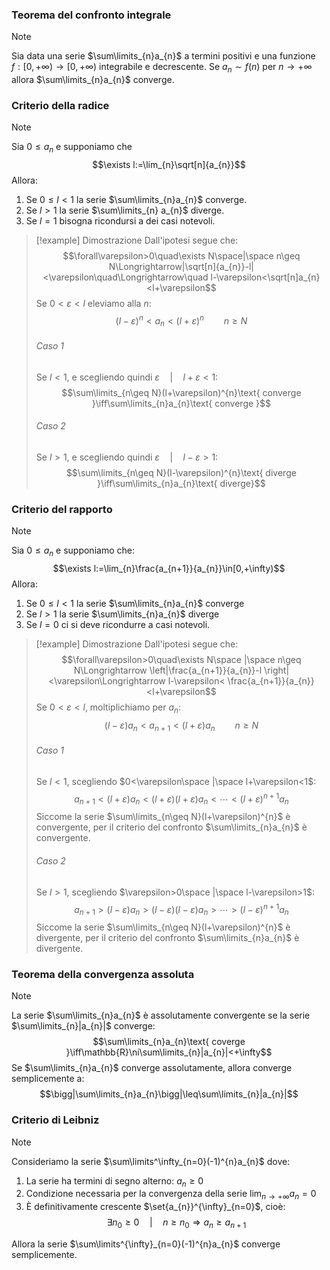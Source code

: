 ### Teorema del confronto integrale
>[!note]
>Sia data una serie $\sum\limits_{n}a_{n}$ a termini positivi e una funzione $f:[0,+\infty)\to[0,+\infty)$ integrabile e decrescente. Se $a_{n}\sim f(n)$ per $n\to+\infty$ allora $\sum\limits_{n}a_{n}$ converge.

### Criterio della radice
>[!note]
>Sia $0\leq a_{n}$ e supponiamo che $$\exists l:=\lim_{n}\sqrt[n]{a_{n}}$$Allora:
>1. Se $0\leq l <1$ la serie $\sum\limits_{n}a_{n}$ converge.
>2. Se $l>1$ la serie $\sum\limits_{n} a_{n}$ diverge.
>3. Se $l=1$ bisogna ricondursi a dei casi notevoli.

>[!example] Dimostrazione
>Dall'ipotesi segue che: $$\forall\varepsilon>0\quad\exists N\space|\space n\geq N\Longrightarrow|\sqrt[n]{a_{n}}-l|<\varepsilon\quad\Longrightarrow\quad l-\varepsilon<\sqrt[n]a_{n}<l+\varepsilon$$
>Se $0<\varepsilon<l$ eleviamo alla $n$: 
>$$(l-\varepsilon)^{n}<a_{n}<(l+\varepsilon)^{n}\qquad n\geq N$$
>###### Caso 1
>Se $l < 1$, e scegliendo quindi $\varepsilon\quad |\quad l+\varepsilon<1$: $$\sum\limits_{n\geq N}(l+\varepsilon)^{n}\text{ converge }\iff\sum\limits_{n}a_{n}\text{ converge }$$
>###### Caso 2
>Se $l>1$,  e scegliendo quindi $\varepsilon\quad |\quad l-\varepsilon>1$: $$\sum\limits_{n\geq N}(l-\varepsilon)^{n}\text{ diverge }\iff\sum\limits_{n}a_{n}\text{ diverge}$$
>
### Criterio del rapporto
>[!note]
>Sia $0\leq a_{n}$ e supponiamo che: $$\exists l:=\lim_{n}\frac{a_{n+1}}{a_{n}}\in[0,+\infty)$$
>Allora:
>1. Se $0\leq l <1$ la serie $\sum\limits_{n}a_{n}$ converge
>2. Se $l>1$ la serie $\sum\limits_{n}a_{n}$ diverge
>3. Se $l=0$ ci si deve ricondurre a casi notevoli.

>[!example] Dimostrazione
>Dall'ipotesi segue che:
>$$\forall\varepsilon>0\quad\exists N\space |\space n\geq N\Longrightarrow \left|\frac{a_{n+1}}{a_{n}}-l  \right|<\varepsilon\Longrightarrow l-\varepsilon< \frac{a_{n+1}}{a_{n}}<l+\varepsilon$$
>Se $0<\varepsilon<l$, moltiplichiamo per $a_{n}$: $$(l-\varepsilon)a_{n}<a_{n+1}<(l+\varepsilon)a_{n}\qquad n\geq N$$
>###### Caso 1
>Se $l<1$, scegliendo $0<\varepsilon\space |\space l+\varepsilon<1$:
>$$a_{n+1}<(l+\varepsilon)a_{n}<(l+\varepsilon)(l+\varepsilon)a_{n}<\cdots<(l+\varepsilon)^{n+1}a_{n}$$
>Siccome la serie $\sum\limits_{n\geq N}(l+\varepsilon)^{n}$ è convergente, per il criterio del confronto $\sum\limits_{n}a_{n}$ è convergente.
>###### Caso 2
>Se $l>1$, scegliendo $\varepsilon>0\space |\space l-\varepsilon>1$:
>$$a_{n+1}>(l-\varepsilon)a_{n}>(l-\varepsilon)(l-\varepsilon)a_{n}>\cdots>(l-\varepsilon)^{n+1}a_{n}$$
>Siccome la serie $\sum\limits_{n\geq N}(l+\varepsilon)^{n}$ è divergente, per il criterio del confronto $\sum\limits_{n}a_{n}$ è divergente.
### Teorema della convergenza assoluta
>[!note]
>La serie $\sum\limits_{n}a_{n}$ è assolutamente convergente se la serie $\sum\limits_{n}|a_{n}|$ converge: $$\sum\limits_{n}a_{n}\text{ coverge }\iff\mathbb{R}\ni\sum\limits_{n}|a_{n}|<+\infty$$
>Se $\sum\limits_{n}a_{n}$ converge assolutamente, allora converge semplicemente a: $$\bigg|\sum\limits_{n}a_{n}\bigg|\leq\sum\limits_{n}|a_{n}|$$

### Criterio di Leibniz
>[!note]
>Consideriamo la serie $\sum\limits^\infty_{n=0}(-1)^{n}a_{n}$ dove:
>1. La serie ha termini di segno alterno: $a_{n}\geq0$
>2. Condizione necessaria per la convergenza della serie $\lim_{n\to+\infty}a_{n}=0$
>3. È definitivamente crescente $\set{a_{n}}^{\infty}_{n=0}$, cioè: $$\exists n_{0}\geq0\quad |\quad n\geq n_{0}\Longrightarrow a_{n}\geq a_{n+1}$$
>
>Allora la serie $\sum\limits^{\infty}_{n=0}(-1)^{n}a_{n}$ converge semplicemente.
